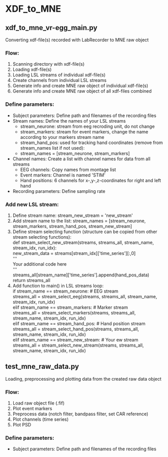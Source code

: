 # XDF_to_MNE

## xdf_to_mne_vr-egg_main.py
Converting xdf-file(s) recorded with LabRecorder to MNE raw object

### Flow:
1. Scanning directory with xdf-file(s)
2. Loading xdf-file(s)
3. Loading LSL streams of individual xdf-file(s)
4. Create channels from individual LSL streams
5. Generate info and create MNE raw object of individual xdf-file(s)
6. Generate info and create MNE raw object of all xdf-files combined

### Define parameters:
* Subject parameters: Define path and filenames of the recording files
* Stream names: Define the names of your LSL streams
	* stream_neurone:  stream from eeg recroding unit, do not change
	* stream_markers:  stream for event markers, change the name according to your markers stream name
	* stream_hand_pos: used for tracking hand coordinates (remove from stream_names list if not used):
   	* stream_names = [stream_neurone, stream_markers]
* Channel names: Create a list with channel names for data from all streams
	* EEG channels:   Copy names from montage list
	* Event markers:  Channel is named 'STIM'
	* Hand positions: 6 channels for x-,y-,z-coordinates for right and left hand
* Recording parameters: Define sampling rate

### Add new LSL stream:
1. Define stream name: stream_new_stream = 'new_stream'
2. Add stream name to the list: stream_names = [stream_neurone, stream_markers, stream_hand_pos, stream_new_stream]
3. Define stream selecting function (structure can be copied from other stream selecting functions):  
    def stream_select_new_stream(streams, streams_all, stream_name, stream_idx, run_idx):  
        new_stream_data = streams[stream_idx]['time_series'][:,0]  
        '''  
        Your additional code here  
        '''  
        streams_all[stream_name]['time_series'].append(hand_pos_data)  
        return streams_all  
4. Add function to main() in LSL streams loop:  
    if stream_name == stream_neurone: # EEG stream  
        streams_all = stream_select_eeg(streams, streams_all, stream_name, stream_idx, run_idx)  
    elif stream_name == stream_markers: # Marker stream  
        streams_all = stream_select_markers(streams, streams_all, stream_name, stream_idx, run_idx)  
    elif stream_name == stream_hand_pos: # Hand position stream  
        streams_all = stream_select_hand_pos(streams, streams_all, stream_name, stream_idx, run_idx)  
    elif stream_name == stream_new_stream: # Your ew stream  
        streams_all = stream_select_new_stream(streams, streams_all, stream_name, stream_idx, run_idx)  

## test_mne_raw_data.py
Loading, preprocessing and plotting data from the created raw data object

### Flow:
1. Load raw object file (.fif)
2. Plot event markers
3. Preprocess data (notch filter, bandpass filter, set CAR reference)
4. Plot channels (time series)
5. Plot PSD

### Define parameters:
* Subject parameters: Define path and filenames of the recording files


